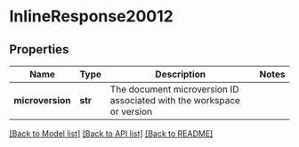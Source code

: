 # InlineResponse20012

## Properties
Name | Type | Description | Notes
------------ | ------------- | ------------- | -------------
**microversion** | **str** | The document microversion ID associated with the workspace or             version | 

[[Back to Model list]](../README.md#documentation-for-models) [[Back to API list]](../README.md#documentation-for-api-endpoints) [[Back to README]](../README.md)


